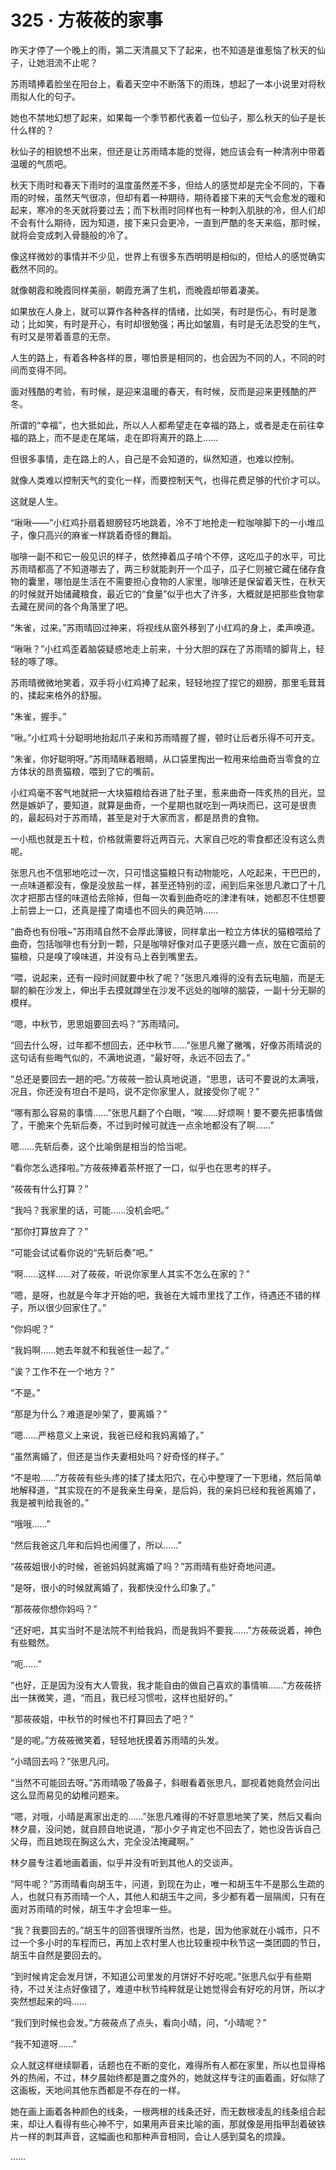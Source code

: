 <link rel="stylesheet" href="../styles/text.css"/>
<h1>325 · 方莜莜的家事</h1>

昨天才停了一个晚上的雨，第二天清晨又下了起来，也不知道是谁惹恼了秋天的仙子，让她泪流不止呢？

苏雨晴捧着脸坐在阳台上，看着天空中不断落下的雨珠，想起了一本小说里对将秋雨拟人化的句子。

她也不禁地幻想了起来，如果每一个季节都代表着一位仙子，那么秋天的仙子是长什么样的？

秋仙子的相貌想不出来，但还是让苏雨晴本能的觉得，她应该会有一种清冽中带着温暖的气质吧。

秋天下雨时和春天下雨时的温度虽然差不多，但给人的感觉却是完全不同的，下春雨的时候，虽然天气很凉，但却有着一种期待，期待着接下来的天气会愈发的暖和起来，寒冷的冬天就将要过去；而下秋雨时同样也有一种刺入肌肤的冷，但人们却不会有什么期待，因为知道，接下来只会更冷，一直到严酷的冬天来临，那时候，就将会变成刺入骨髓般的冷了。

像这样微妙的事情并不少见，世界上有很多东西明明是相似的，但给人的感觉确实截然不同的。

就像朝霞和晚霞同样美丽，朝霞充满了生机，而晚霞却带着凄美。

如果放在人身上，就可以算作各种各样的情绪，比如哭，有时是伤心，有时是激动；比如笑，有时是开心，有时却很勉强；再比如皱眉，有时是无法忍受的生气，有时又是带着善意的无奈。

人生的路上，有着各种各样的景，哪怕景是相同的，也会因为不同的人，不同的时间而变得不同。

面对残酷的考验，有时候，是迎来温暖的春天，有时候，反而是迎来更残酷的严冬。

所谓的“幸福”，也大抵如此，所以人人都希望走在幸福的路上，或者是走在前往幸福的路上，而不是走在尾端，走在即将离开的路上……

但很多事情，走在路上的人，自己是不会知道的，纵然知道，也难以控制。

就像人类难以控制天气的变化一样，而要控制天气，也得花费足够的代价才可以。

这就是人生。

“啾啾——”小红鸡扑扇着翅膀轻巧地跳着，冷不丁地抢走一粒咖啡脚下的一小堆瓜子，像只高兴的麻雀一样跳着奇怪的舞蹈。

咖啡一副不和它一般见识的样子，依然捧着瓜子啃个不停，这吃瓜子的水平，可比苏雨晴都高了不知道哪去了，两三秒就能剥开一个瓜子，瓜子仁则被它藏在储存食物的囊里，哪怕是生活在不需要担心食物的人家里，咖啡还是保留着天性，在秋天的时候就开始储藏粮食，最近它的“食量”似乎也大了许多，大概就是把那些食物拿去藏在房间的各个角落里了吧。

“朱雀，过来。”苏雨晴回过神来，将视线从窗外移到了小红鸡的身上，柔声唤道。

“啾啾？”小红鸡歪着脑袋疑惑地走上前来，十分大胆的踩在了苏雨晴的脚背上，轻轻的啄了啄。

苏雨晴微微地笑着，双手将小红鸡捧了起来，轻轻地捏了捏它的翅膀，那里毛茸茸的，揉起来格外的舒服。

“朱雀，握手。”

“啾。”小红鸡十分聪明地抬起爪子来和苏雨晴握了握，顿时让后者乐得不可开支。

“朱雀，你好聪明呀。”苏雨晴眯着眼睛，从口袋里掏出一粒用来给曲奇当零食的立方体状的昂贵猫粮，喂到了它的嘴前。

小红鸡毫不客气地就把一大块猫粮给吞进了肚子里，惹来曲奇一阵炙热的目光，显然是嫉妒了，要知道，就算是曲奇，一个星期也就吃到一两块而已，这可是很贵的，最起码对于苏雨晴，甚至是对于大家而言，都是昂贵的食物。

一小瓶也就是五十粒，价格就需要将近两百元，大家自己吃的零食都还没有这么贵呢。

张思凡也不信邪地吃过一次，只可惜这猫粮只有动物能吃，人吃起来，干巴巴的，一点味道都没有，像是没放盐一样，甚至还特别的涩，闹到后来张思凡漱口了十几次才把那古怪的味道给去除掉，但每一次看到曲奇吃的津津有味，她都忍不住想要上前尝上一口，还真是撞了南墙也不回头的典范呐……

“曲奇也有份哦\~”苏雨晴自然不会厚此薄彼，同样拿出一粒立方体状的猫粮喂给了曲奇，包括咖啡也有分到一颗，只是咖啡好像对瓜子更感兴趣一点，放在它面前的猫粮，只是嗅了嗅味道，并没有马上吞到嘴里去。

“喂，说起来，还有一段时间就要中秋了呢？”张思凡难得的没有去玩电脑，而是无聊的躺在沙发上，伸出手去摸就蹲坐在沙发不远处的咖啡的脑袋，一副十分无聊的模样。

“嗯，中秋节，思思姐要回去吗？”苏雨晴问。

“回去什么呀，过年都不想回去，还中秋节……”张思凡撇了撇嘴，好像苏雨晴说的这句话有些晦气似的，不满地说道，“最好呀，永远不回去了。”

“总还是要回去一趟的吧。”方莜莜一脸认真地说道，“思思，话可不要说的太满哦，况且，你还没有坦白不是吗，说不定你家里人，就接受你了呢？”

“哪有那么容易的事情……”张思凡翻了个白眼，“唉……好烦啊！要不要先把事情做了，干脆来个先斩后奏，不过到时候可就连一点余地都没有了啊……”

嗯……先斩后奏，这个比喻倒是相当的恰当呢。

“看你怎么选择啦。”方莜莜捧着茶杯抿了一口，似乎也在思考的样子。

“莜莜有什么打算？”

“我吗？我家里的话，可能……没机会吧。”

“那你打算放弃了？”

“可能会试试看你说的“先斩后奏”吧。”

“啊……这样……对了莜莜，听说你家里人其实不怎么在家的？”

“嗯，是呀，也就是今年才开始的吧，我爸在大城市里找了工作，待遇还不错的样子，所以很少回家住了。”

“你妈呢？”

“我妈啊……她去年就不和我爸住一起了。”

“诶？工作不在一个地方？”

“不是。”

“那是为什么？难道是吵架了，要离婚？”

“嗯……严格意义上来说，我爸已经和我妈离婚了。”

“虽然离婚了，但还是当作夫妻相处吗？好奇怪的样子。”

“不是啦……”方莜莜有些头疼的揉了揉太阳穴，在心中整理了一下思绪，然后简单地解释道，“其实现在的不是我亲生母亲，是后妈，我的亲妈已经和我爸离婚了，我是被判给我爸的。”

“哦哦……”

“然后我爸这几年和后妈也闹僵了，所以……”

“莜莜姐很小的时候，爸爸妈妈就离婚了吗？”苏雨晴有些好奇地问道。

“是呀，很小的时候就离婚了，我都快没什么印象了。”

“那莜莜你想你妈吗？”

“还好吧，其实当时不是法院不判给我妈，而是我妈不要我……”方莜莜说着，神色有些黯然。

“呃……”

“也好，正是因为没有大人管我，我才能自由的做自己喜欢的事情嘛……”方莜莜挤出一抹微笑，道，“而且，我已经习惯啦，这样也挺好的。”

“那莜莜姐，中秋节的时候也不打算回去了吧？”

“是的呢。”方莜莜微笑着，轻轻地抚摸着苏雨晴的头发。

“小晴回去吗？”张思凡问。

“当然不可能回去呀。”苏雨晴吸了吸鼻子，斜眼看着张思凡，鄙视着她竟然会问出这么显而易见的幼稚问题来。

“嗯，对哦，小晴是离家出走的……”张思凡难得的不好意思地笑了笑，然后又看向林夕晨，没问她，就自顾自地说道，“那小夕子肯定也不回去了，她也没告诉自己父母，而且她现在胸这么大，完全没法掩藏啊。”

林夕晨专注着地画着画，似乎并没有听到其他人的交谈声。

“阿牛呢？”苏雨晴看向胡玉牛，问道，到现在为止，唯一和胡玉牛不是那么生疏的人，也就只有苏雨晴一个人，其他人和胡玉牛之间，多少都有着一层隔阂，只有在面对苏雨晴的时候，胡玉牛才会坦率一些。

“我？我要回去的。”胡玉牛的回答很理所当然，也是，因为他家就在小城市，只不过一个多小时的车程而已，再加上农村里人也比较重视中秋节这一类团圆的节日，胡玉牛自然是要回去的。

“到时候肯定会发月饼，不知道公司里发的月饼好不好吃呢。”张思凡似乎有些期待，不过关注点好像错了，难道中秋节纯粹就是让她觉得会有好吃的月饼，所以才突然想起来的吗……

“我们到时候也会发。”方莜莜点了点头，看向小晴，问，“小晴呢？”

“我不知道呀……”

众人就这样继续聊着，话题也在不断的变化，难得所有人都在家里，所以也显得格外的热闹，不过，林夕晨始终都是置之度外的，她就这样专注的画着画，好似除了这画板，天地间其他东西都是不存在的一样。

她在画上画着各种颜色的线条，一根两根的线条还好，而无数根凌乱的线条组合起来，却让人看得有些心神不宁，如果用声音来比喻的画，那就像是用指甲刮着破铁片一样的刺耳声音，这幅画也和那种声音相同，会让人感到莫名的烦躁。

……
